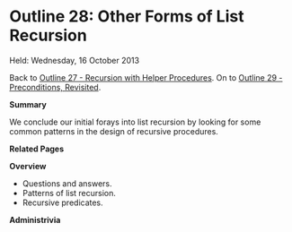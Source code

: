 Outline 28: Other Forms of List Recursion
=========================================

Held: Wednesday, 16 October 2013

Back to [Outline 27 - Recursion with Helper Procedures](outline.27.html).
On to [Outline 29 - Preconditions, Revisited](outline.29.html).

**Summary**

We conclude our initial forays into list recursion by looking for
some common patterns in the design of recursive procedures.

**Related Pages**


**Overview**

* Questions and answers.
* Patterns of list recursion.
* Recursive predicates.

**Administrivia**



